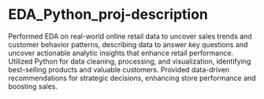 # EDA_Python_proj-description
Performed EDA on real-world online retail data to uncover sales trends and customer behavior patterns, describing data to answer key questions and uncover actionable analytic insights that enhance retail performance.
Utilized Python for data cleaning, processing, and visualization, identifying best-selling products and valuable customers.
Provided data-driven recommendations for strategic decisions, enhancing store performance and boosting sales.
